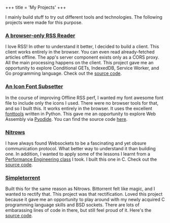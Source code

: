 +++
title = 'My Projects'
+++

I mainly build stuff to try out different tools and technologies. The following projects were made for this purpose.

### [A browser-only RSS Reader](https://offlinerss.goodyduru.com/)
I love RSS! In other to understand it better, I decided to build a client. This client works entirely in the browser. You can even read already-fetched articles offline.  The app's server component exists only as a CORS proxy. All the main processing happens on the client. This project gave me an opportunity to explore Conditional GETs, IndexedDB, Service Worker, and Go programming language. Check out the [source code](https://github.com/goodyduru/offline-rss).

### [An Icon Font Subsetter](https://iconsubset.goodyduru.com/)
In the course of improving Offline RSS perf, I wanted my font awesome font file to include only the icons I used. There were no browser tools for that, and so I built this. It works entirely in the browser. It uses the excellent [fonttools](https://github.com/fonttools/fonttools) written in Python. This gave me an opportunity to explore Web Assembly via [Pyodide](https://pyodide.org). You can find the source code [here](https://github.com/goodyduru/font-subset).

### [Nitrows](https://github.com/goodyduru/nitrows)
I have always found Websockets to be a fascinating and yet obsure communication protocol. What better way to understand it than building one. In addition, I wanted to apply some of the lessons I learnt from a [Performance Engineering class](https://youtube.com/playlist?list=PLUl4u3cNGP63VIBQVWguXxZZi0566y7Wf&si=OBikOBBBstQ_GpdO) I took. I built this one in C. Check out the [source code](https://github.com/goodyduru/nitrows).

### [Simpletorrent](https://github.com/goodyduru/simpletorrent)
Built this for the same reason as Nitrows. Bittorrent felt like magic, and I wanted to rectify that. This project was that rectification. Loved this project because it gave me an opportunity to play around with my newly acquired C programming language skills and BSD sockets. There are lots of embarassing lines of code in there, but still feel proud of it. Here's the [source code](https://github.com/goodyduru/simpletorrent).
